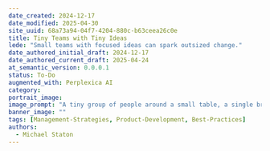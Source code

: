 ```yaml
---
date_created: 2024-12-17
date_modified: 2025-04-30
site_uuid: 68a73a94-04f7-4204-880c-b63ceea26c0e
title: Tiny Teams with Tiny Ideas
lede: "Small teams with focused ideas can spark outsized change."
date_authored_initial_draft: 2024-12-17
date_authored_current_draft: 2025-04-24
at_semantic_version: 0.0.0.1
status: To-Do
augmented_with: Perplexica AI
category: 
portrait_image: 
image_prompt: "A tiny group of people around a small table, a single bright light bulb above them, and big shadows cast on the wall behind. The mood is creative, intimate, and ambitious."
banner_image: ""
tags: [Management-Strategies, Product-Development, Best-Practices]
authors:
  - Michael Staton
---
```

